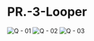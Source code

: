 # PR.-3-Looper
![Q - 01](https://github.com/user-attachments/assets/9f657388-2998-4b6b-b2a0-13f15f564c01)
![Q - 02](https://github.com/user-attachments/assets/4677a892-aad2-4401-93a8-e7ee2c2a011a)
![Q - 03](https://github.com/user-attachments/assets/612c48ac-a960-49b3-86e6-ab6d5cb54c73)
